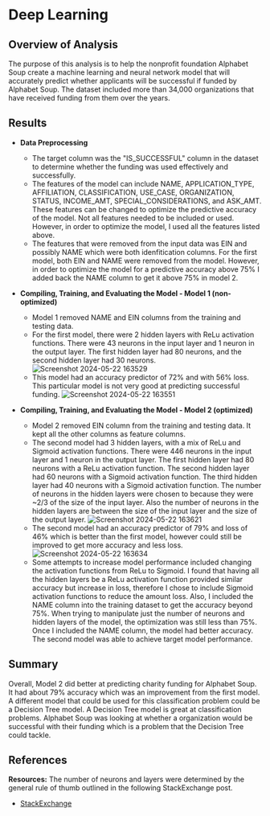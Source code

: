 # Deep Learning

## Overview of Analysis
The purpose of this analysis is to help the nonprofit foundation Alphabet Soup create a machine learning and neural network model that will accurately predict whether applicants will be successful if funded by Alphabet Soup.  The dataset included more than 34,000 organizations that have received funding from them over the years.  

## Results
* **Data Preprocessing**
    * The target column was the "IS_SUCCESSFUL" column in the dataset to determine whether the funding was used effectively and successfully.
    * The features of the model can include NAME, APPLICATION_TYPE, AFFILIATION, CLASSIFICATION, USE_CASE, ORGANIZATION, STATUS, INCOME_AMT, SPECIAL_CONSIDERATIONS, and ASK_AMT. These features can be changed to optimize the predictive accuracy of the model.  Not all features needed to be included or used.  However, in order to optimize the model, I used all the features listed above.
    * The features that were removed from the input data was EIN and possibly NAME which were both idenfitication columns.  For the first model, both EIN and NAME were removed from the model.  However, in order to optimize the model for a predictive accuracy above 75% I added back the NAME column to get it above 75% in model 2. 

* **Compiling, Training, and Evaluating the Model - Model 1 (non-optimized)**
     * Model 1 removed NAME and EIN columns from the training and testing data.
     * For the first model, there were 2 hidden layers with ReLu activation functions.  There were 43 neurons in the input layer and 1 neuron in the output layer.  The first hidden layer had 80 neurons, and the second hidden layer had 30 neurons.  
![Screenshot 2024-05-22 163529](https://github.com/imzxtingi/deep-learning-challenge/assets/150073701/c07b498d-b88b-419b-a842-07d4234956be)
   * This model had an accuracy predictor of 72% and with 56% loss.  This particular model is not very good at predicting successful funding. 
![Screenshot 2024-05-22 163551](https://github.com/imzxtingi/deep-learning-challenge/assets/150073701/4f51f3d5-3352-4f84-9bf5-5164e4fe11f9)

* **Compiling, Training, and Evaluating the Model - Model 2 (optimized)**
     * Model 2 removed EIN column from the training and testing data.  It kept all the other columns as feature columns.
     * The second model had 3 hidden layers, with a mix of ReLu and Sigmoid activation functions.  There were 446 neurons in the input layer and 1 neuron in the output layer.  The first hidden layer had 80 neurons with a ReLu activation function. The second hidden layer had 60 neurons with a Sigmoid activation function.  The third hidden layer had 40 neurons with a Sigmoid activation function.  The number of neurons in the hidden layers were chosen to because they were ~2/3 of the size of the input layer.  Also the number of neurons in the hidden layers are between the size of the input layer and the size of the output layer.
![Screenshot 2024-05-22 163621](https://github.com/imzxtingi/deep-learning-challenge/assets/150073701/fafbbd34-f9f6-4435-b635-f49620d1c239)
   * The second model had an accuracy predictor of 79% and loss of 46% which is better than the first model, however could still be improved to get more accuracy and less loss.
![Screenshot 2024-05-22 163634](https://github.com/imzxtingi/deep-learning-challenge/assets/150073701/d930de39-b991-4822-a18f-1551011a51a8)
  * Some attempts to increase model performance included changing the activation functions from ReLu to Sigmoid.  I found that having all the hidden layers be a ReLu activation function provided similar accuracy but increase in loss, therefore I chose to include Sigmoid activation functions to reduce the amount loss.  Also, I included the NAME column into the training dataset to get the accuracy beyond 75%.  When trying to manipulate just the number of neurons and hidden layers of the model, the optimization was still less than 75%.  Once I included the NAME column, the model had better accuracy.  The second model was able to achieve target model performance. 

## Summary
Overall, Model 2 did better at predicting charity funding for Alphabet Soup.  It had about 79% accuracy which was an improvement from the first model.  A different model that could be used for this classification problem could be a Decision Tree model.  A Decision Tree model is great at classification problems.  Alphabet Soup was looking at whether a organization would be successful with their funding which is a problem that the Decision Tree could tackle. 

## References
**Resources:** The number of neurons and layers were determined by the general rule of thumb outlined in the following StackExchange post.
- [StackExchange](https://stats.stackexchange.com/questions/181/how-to-choose-the-number-of-hidden-layers-and-nodes-in-a-feedforward-neural-netw)


